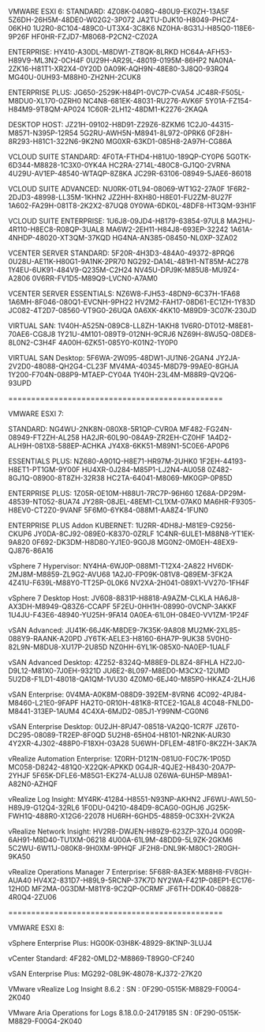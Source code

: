 VMWARE ESXI 6:
STANDARD:
4Z08K-0408Q-480U9-EK0ZH-13A5F
5Z6DH-26H5M-48DE0-W02G2-3P072
JA2TU-DJK10-H8049-PHCZ4-06KH0
1U2R0-8C104-489C0-UT3X4-3C8K6
NZ0HA-8G31J-H85Q0-118E6-9P26F
HF0HR-FZJD7-M8068-P2CN2-CZ02A

ENTERPRISE:
HY410-A30DL-M8DW1-ZT8QK-8LRKD
HC64A-AFH53-H89V9-ML3N2-0CH4F
0U29H-AR29L-48019-0195M-86HP2
NA0NA-2ZK16-H81T1-XR2X4-0Y20D
0A09K-AQH9N-48E80-3J8Q0-93RQ4
MG40U-0UH93-M88H0-ZH2NH-2CUK8

ENTERPRISE PLUS:
JG650-2529K-H84P1-0VC7P-CVA54
JC48R-F505L-M8DU0-XL170-0ZRH0
NC4N8-681EK-48031-RU276-AVK6F
5Y01A-FZ154-H84M9-9T8QM-AP024
1C60R-2LH12-48DM1-K2276-2KAQA

DESKTOP HOST:
JZ21H-09102-H8D91-Z29Z6-8ZKM6
1C2J0-44315-M8571-N395P-12R54
5G2RU-AWH5N-M8941-8L972-0PRK6
0F28H-8R293-H81C1-322N6-9K2N0
MG0XR-63KD1-085H8-2A97H-CG86A

VCLOUD SUITE STANDARD:
4F0TA-FTHD4-H81U0-189QP-CY0P6
5G0TK-6D344-M8828-1C3X0-0YK4A
HC2RA-2714L-480C8-GJ1Q0-2VRNA
4U29U-AV1EP-48540-WTAQP-8Z8KA
JC29R-63106-08949-5JAE6-86018


VCLOUD SUITE ADVANCED:
NU0RK-0TL94-08069-WT1G2-27A0F
1F6R2-2DJD3-48998-LL35M-1KHN2
JZ2HH-8XH80-H8E01-FU2ZM-8U27F
1A602-FA29H-081T8-2K2X2-87UQ8
0Y0WA-6DK0L-48DF8-HT3QM-93H1F

VCLOUD SUITE ENTERPRISE:
1U6J8-09JD4-H8179-63854-97UL8
MA2HU-4R110-H8EC8-R08QP-3UAL8
MA6W2-2EH11-H84J8-693EP-32242
1A61A-4NHDP-48020-XT3QM-37KQD
HG4NA-AN385-08450-NL0XP-3ZA02

VCENTER SERVER STANDARD:
5F20R-4H3D3-484A0-49372-8PRQ6
0U28U-AE11K-H80G1-9A1NK-2PR70
NG292-DA14L-481H1-NT85M-AC278
1Y4EU-6UK91-484V9-Q235M-C2H24
NV45U-DPJ9K-M85U8-MU9Z4-A2806
0V6RR-FV1D5-M89Q9-LVCN0-A7AM0

VCENTER SERVER ESSENTIALS:
NZ6W8-FJH53-48DN9-6C37H-1FA68
1A6MH-8F046-080Q1-EVCNH-9PH22
HV2M2-FAH17-08D61-EC1ZH-1Y83D
JC082-4T2D7-08560-VT9G0-26UQA
0A6XK-4KK10-M89D9-3C07K-230JD

VIRTUAL SAN:
1V40H-A525N-089C8-LL8ZH-1AKH8
1V6R0-DT012-M8E81-70AE6-CG8J8
1Y21U-4M101-089T9-012NH-9CRJ6
NZ69H-8WJ5Q-08DE8-8L0N2-C3H4F
4A00H-6ZK51-085Y0-K01N2-1Y0P0

VIRTUAL SAN Desktop:
5F6WA-2W095-48DW1-JU1N6-2GAN4
JY2JA-2V2D0-48088-QH2G4-CL23F
MV4MA-40345-M8D79-99AE0-8GHJA
1Y200-F704N-088P9-MTAEP-CY04A
1Y40H-23L4M-M88R9-QV2Q6-93UPD



===============================================

VMWARE ESXI 7:

STANDARD:
NG4WU-2NK8N-080X8-5R1QP-CVR0A
MF482-FG24N-08949-FT2ZH-AL258
HA2JR-60L90-084A9-ZR2EH-CZ0HF
1A4D2-ALH9H-081X8-588EP-ACHKA
JY4X8-6KK51-M89N1-5C0E6-AP0P6


ESSENTIALS PLUS:
NZ680-A901Q-H8E71-HR97M-2UHK0
1F2EH-44193-H8ET1-PT1GM-9Y00F
HU4XR-0J284-M85P1-LJ2N4-AU058
0Z482-8GJ1Q-08900-8T8ZH-32R38
HC2TA-64041-M8069-MK0GP-0P85D

ENTERPRISE PLUS:
1Z05R-0E10M-H88U1-7RC7P-96H60
1Z68A-DP29M-48539-NT052-8UA74
JY28R-08JEL-48EM1-CL1XM-07AK0
MA6HR-F9305-H8EV0-CT2Z0-9VANF
5F6M0-6YK84-088M1-AA8Z4-1FUN0

ENTERPRISE PLUS Addon KUBERNET:
1U2RR-4DH8J-M81E9-C9256-CKUP6
JY0DA-8CJ92-089E0-K8370-0ZRLF
1C4NR-6ULE1-M88N8-YT1EK-9A820
0F692-DK3DM-H8D80-YJ1E0-9G0J8
MG0N2-0M0EH-48EX9-QJ876-86A16


vSphere 7 Hypervisor:
NY4HA-6WJ0P-088M1-T12X4-2A822
HV6DK-2MJ8M-M8859-ZL9G2-AVU68
1A2J0-FP09K-081V8-Q89EM-3FK2A
4Z41U-F639L-M88Y0-TT25P-0L0K6
NV2XA-2H041-089X1-VV270-1FH4F

vSphere 7 Desktop Host:
JV608-8831P-H8818-A9AZM-CLKLA
HA6J8-AX3DH-M8949-Q83Z6-CCAPF
5F2EU-0HH1H-08990-0VCNP-3AKKF
1U4JU-F43E6-48940-YU25H-9FA14
0A0EA-61L0H-084E0-VV1ZM-1P24F

vSAN Advanced:
JU41K-66J4K-M8DE9-7K35K-9A808
MU2MK-2XL85-088Y9-RAANK-A20PD
JY6TK-AELE3-H8160-6HA7P-9UK38
5V0H0-82L9N-M8DU8-XU17P-2U85D
NZ0HH-6YL1K-085X0-NA0EP-1UALF


vSAN Advanced Desktop:
4Z252-8324Q-M88E9-DL8Z4-8FHLA
HZ2J0-D9L12-M81X0-7J0EH-9321D
JU6E2-8L097-M8ED0-M3CX2-12UMD
5U2D8-F1LD1-48018-QA1QM-1VU30
4Z0M0-6EJ40-M85P0-HKAZ4-2LHJ6

vSAN Enterprise:
0V4MA-A0K8M-088D9-392EM-8VRN6
4C092-4PJ84-M8460-L21E0-9FAPF
HA2T0-0R10H-481K8-RTCE2-1GAL8
4C048-FNLD0-M8441-313EP-1AUM4
4C4XA-6MJD2-085J1-Y99NM-CG0N6

vSAN Enterprise Desktop:
0U2JH-8PJ47-08518-VA2Q0-1CR7F
JZ6T0-DC295-08089-TR2EP-8F0QD
5U2H8-65H04-H8101-NR2NK-AUR30
4Y2XR-4J302-488P0-F18XH-03A28
5U6WH-DFLEM-481F0-8K2ZH-3AK7A


vRealize Automation Enterprise:
1Z0RH-D121N-081U0-F0C7K-1P05D
MC058-D8242-481Q0-X22QK-APKKD
0G4JR-4QJE2-H8430-20A7P-2YHJF
5F65K-DFLE6-M85G1-EK274-ALUJ8
0Z6WA-6UH5P-M89A1-A82N0-AZHQF

vRealize Log Insight:
MY4RK-41284-H8551-N93NP-AKHN2
JF6WU-AWL50-H89J9-G12Q4-32RL6
1F0DU-04210-484D9-8CAG0-0GHJ6
JG25K-FWH1Q-488R0-X12G6-22078
HU6RH-6GHD5-48859-0C3XH-2VK2A

vRealize Network Insight:
HV2R8-DWJEN-H89Z9-623ZP-3Z0J4
0G09R-6AH91-M8D40-TU1XM-06218
4U00A-61L9M-48DD9-5L9ZK-2GKM6
5C2WU-6W11J-080K8-9H0XM-9PHQF
JF2H8-DNL9K-M80C1-2R0GH-9KA50


vRealize Operations Manager 7 Enterprise:
5F68R-8A3EK-M88H8-FV8GH-AUA40
HV4X2-831D7-H89L9-5RCNP-37K7D
NY2WA-F421P-08EP1-EC176-12H0D
MF2MA-0G3DM-M81Y8-9C2QP-0CRMF
JF6TH-DDK40-08828-4R0Q4-2ZU06

===============================================

VMWARE ESXI 8:

vSphere Enterprise Plus:
HG00K-03H8K-48929-8K1NP-3LUJ4

vCenter Standard:
4F282-0MLD2-M8869-T89G0-CF240

vSAN Enterprise Plus:
MG292-08L9K-48078-KJ372-27K20

VMware vRealize Log Insight 8.6.2 :
SN : 0F290-0515K-M8829-F00G4-2K040

VMware Aria Operations for Logs 8.18.0.0-24179185
SN : 0F290-0515K-M8829-F00G4-2K040
